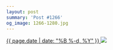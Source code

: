 ```yaml
---
layout: post
summary: 'Post #1266'
og_image: 1266-1280.jpg
---
```


<p>
 <time>
  <a href="/1266">
   {{ page.date | date: "%B %-d, %Y" }}
  </a>
 </time>
 <a href="/1266">
  <img data-taken="1/9/2021" sizes="(min-width: 700px) 50vw, calc(100vw - 2rem)" src="{{ site.assets_url }}/1266-640.jpg" srcset="{{ site.assets_url }}/1266-320.jpg 320w, {{ site.assets_url }}/1266-640.jpg 640w, {{ site.assets_url }}/1266-960.jpg 960w, {{ site.assets_url }}/1266-1280.jpg 1280w"/>
 </a>
</p>
